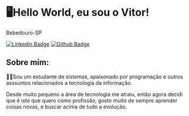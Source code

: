 # 🖥Hello World, eu sou o Vitor!

Bebedouro-SP

[![Linkedin Badge](https://img.shields.io/badge/-LinkedIn-blue?style=flat-square&logo=Linkedin&logoColor=white&link=https://www.linkedin.com/in/fagnerpsantos/)](https://www.linkedin.com/in/vitorraulbim/)   [![Github Badge](https://img.shields.io/badge/-Github-000?style=flat-square&logo=Github&logoColor=white&link=https://github.com/fagnerpsantos)](https://github.com/Vraulbim)


## Sobre mim: 
👨‍🎓Sou um estudante de sistemas, apaixonado por programação e outros asssuntos relacionados a tecnologia da informação.

Desde muito pequeno a área de tecnologia me atraiu, então agora decidi que é isto que quero como profissão, gosto muito de sempre aprender coisas novas, e buscar acima de tudo a evolução.

